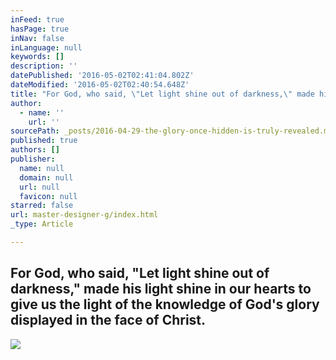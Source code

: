 ```yaml
---
inFeed: true
hasPage: true
inNav: false
inLanguage: null
keywords: []
description: ''
datePublished: '2016-05-02T02:41:04.802Z'
dateModified: '2016-05-02T02:40:54.648Z'
title: "For God, who said, \"Let light shine out of darkness,\" made his light shine in our hearts to give us the light of the knowledge of God's glory displayed in the face of Christ."
author:
  - name: ''
    url: ''
sourcePath: _posts/2016-04-29-the-glory-once-hidden-is-truly-revealed.md
published: true
authors: []
publisher:
  name: null
  domain: null
  url: null
  favicon: null
starred: false
url: master-designer-g/index.html
_type: Article

---
```

## For God, who said, "Let light shine out of darkness," made his light shine in our hearts to give us the light of the knowledge of God's glory displayed in the face of Christ.
![](https://the-grid-user-content.s3-us-west-2.amazonaws.com/eacb58aa-6b47-4d14-b245-01c5184b2ff8.jpg)